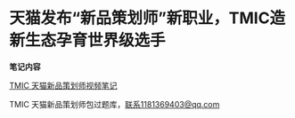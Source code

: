 # 天猫发布“新品策划师”新职业，TMIC造新生态孕育世界级选手
**笔记内容**

[TMIC 天猫新品策划师视频笔记](https://github.com/gurusmile/Project-for-Resume/blob/data/TMIC%20notes/TMIC%E6%96%B0%E5%93%81%E7%AD%96%E5%88%92%E5%B8%88%20Notes.md)

TMIC 天猫新品策划师包过题库，联系1181369403@qq.com
